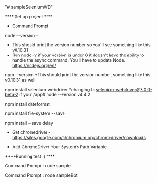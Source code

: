 "# sampleSeleniumWD" 

**** Set up project ****
- Command  Prompt

node --version -
* This should print the version number so you'll see something like this v0.10.31 
* Run node -v if your version is under 8 it doesn't have the ability to handle the async command. You'll have to update Node. https://nodejs.org/en/

npm --version
*This should print the version number, something like this v0.10.31 as well

npm install selenium-webdriver
*changing to selenium-webdriver@3.0.0-beta-2 if your /app# node --version v4.4.2 

npm install dateformat

npm install file-system --save

npm install --save delay

- Get chromedriver -https://sites.google.com/a/chromium.org/chromedriver/downloads

- Add ChromeDriver Your System’s Path Variable

****Running test  :) ****

Command Prompt : node sample

Command Prompt : node sampleBot
